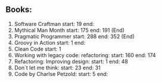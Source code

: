 ## Books:
1. Software Craftman start: 19 end: 
1. Mythical Man Month start: 175 end: 191 (End)
1. Pragmatic Programmer start: 288 end: 352 (End)
1. Groovy in Action start: 1 end:
1. Clean Code start: 1
1. Working with legacy code: refactoring: start: 160 end: 174
1. Refactoring: Improving design: start: 1 end: 48
1. Don`t let me think: start: 23 end: 31
1. Code by Charlse Petzold: start: 5 end: 
